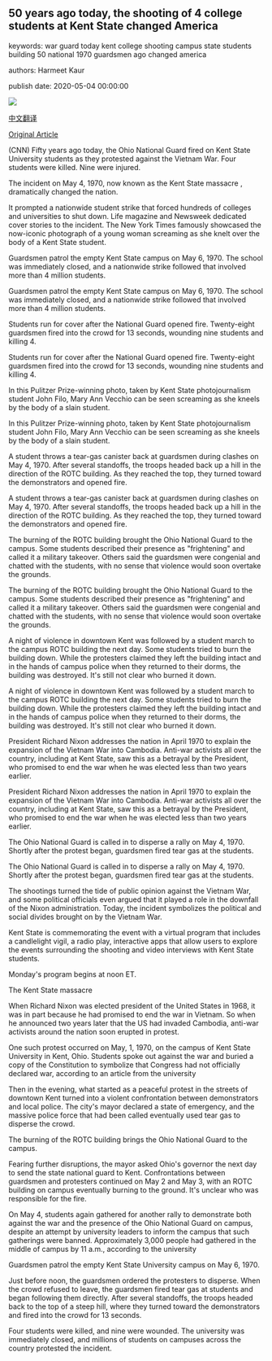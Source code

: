 ## 50 years ago today, the shooting of 4 college students at Kent State changed America

keywords: war guard today kent college shooting campus state students building 50 national 1970 guardsmen ago changed america

authors: Harmeet Kaur

publish date: 2020-05-04 00:00:00

![](https://cdn.cnn.com/cnnnext/dam/assets/200503111346-01b-kent-state-shootings-super-tease.jpg)

[中文翻译](50%20years%20ago%20today%2C%20the%20shooting%20of%204%20college%20students%20at%20Kent%20State%20changed%20America_zh.md)

[Original Article](https://edition.cnn.com/2020/05/04/us/kent-state-shooting-50th-anniversary-trnd/index.html)

(CNN) Fifty years ago today, the Ohio National Guard fired on Kent State University students as they protested against the Vietnam War. Four students were killed. Nine were injured.

The incident on May 4, 1970, now known as the Kent State massacre , dramatically changed the nation.

It prompted a nationwide student strike that forced hundreds of colleges and universities to shut down. Life magazine and Newsweek dedicated cover stories to the incident. The New York Times famously showcased the now-iconic photograph of a young woman screaming as she knelt over the body of a Kent State student.

Guardsmen patrol the empty Kent State campus on May 6, 1970. The school was immediately closed, and a nationwide strike followed that involved more than 4 million students.

Guardsmen patrol the empty Kent State campus on May 6, 1970. The school was immediately closed, and a nationwide strike followed that involved more than 4 million students.

Students run for cover after the National Guard opened fire. Twenty-eight guardsmen fired into the crowd for 13 seconds, wounding nine students and killing 4.

Students run for cover after the National Guard opened fire. Twenty-eight guardsmen fired into the crowd for 13 seconds, wounding nine students and killing 4.

In this Pulitzer Prize-winning photo, taken by Kent State photojournalism student John Filo, Mary Ann Vecchio can be seen screaming as she kneels by the body of a slain student.

In this Pulitzer Prize-winning photo, taken by Kent State photojournalism student John Filo, Mary Ann Vecchio can be seen screaming as she kneels by the body of a slain student.

A student throws a tear-gas canister back at guardsmen during clashes on May 4, 1970. After several standoffs, the troops headed back up a hill in the direction of the ROTC building. As they reached the top, they turned toward the demonstrators and opened fire.

A student throws a tear-gas canister back at guardsmen during clashes on May 4, 1970. After several standoffs, the troops headed back up a hill in the direction of the ROTC building. As they reached the top, they turned toward the demonstrators and opened fire.

The burning of the ROTC building brought the Ohio National Guard to the campus. Some students described their presence as "frightening" and called it a military takeover. Others said the guardsmen were congenial and chatted with the students, with no sense that violence would soon overtake the grounds.

The burning of the ROTC building brought the Ohio National Guard to the campus. Some students described their presence as "frightening" and called it a military takeover. Others said the guardsmen were congenial and chatted with the students, with no sense that violence would soon overtake the grounds.

A night of violence in downtown Kent was followed by a student march to the campus ROTC building the next day. Some students tried to burn the building down. While the protesters claimed they left the building intact and in the hands of campus police when they returned to their dorms, the building was destroyed. It's still not clear who burned it down.

A night of violence in downtown Kent was followed by a student march to the campus ROTC building the next day. Some students tried to burn the building down. While the protesters claimed they left the building intact and in the hands of campus police when they returned to their dorms, the building was destroyed. It's still not clear who burned it down.

President Richard Nixon addresses the nation in April 1970 to explain the expansion of the Vietnam War into Cambodia. Anti-war activists all over the country, including at Kent State, saw this as a betrayal by the President, who promised to end the war when he was elected less than two years earlier.

President Richard Nixon addresses the nation in April 1970 to explain the expansion of the Vietnam War into Cambodia. Anti-war activists all over the country, including at Kent State, saw this as a betrayal by the President, who promised to end the war when he was elected less than two years earlier.

The Ohio National Guard is called in to disperse a rally on May 4, 1970. Shortly after the protest began, guardsmen fired tear gas at the students.

The Ohio National Guard is called in to disperse a rally on May 4, 1970. Shortly after the protest began, guardsmen fired tear gas at the students.

The shootings turned the tide of public opinion against the Vietnam War, and some political officials even argued that it played a role in the downfall of the Nixon administration. Today, the incident symbolizes the political and social divides brought on by the Vietnam War.

Kent State is commemorating the event with a virtual program that includes a candlelight vigil, a radio play, interactive apps that allow users to explore the events surrounding the shooting and video interviews with Kent State students.

Monday's program begins at noon ET.

The Kent State massacre

When Richard Nixon was elected president of the United States in 1968, it was in part because he had promised to end the war in Vietnam. So when he announced two years later that the US had invaded Cambodia, anti-war activists around the nation soon erupted in protest.

One such protest occurred on May, 1, 1970, on the campus of Kent State University in Kent, Ohio. Students spoke out against the war and buried a copy of the Constitution to symbolize that Congress had not officially declared war, according to an article from the university

Then in the evening, what started as a peaceful protest in the streets of downtown Kent turned into a violent confrontation between demonstrators and local police. The city's mayor declared a state of emergency, and the massive police force that had been called eventually used tear gas to disperse the crowd.

The burning of the ROTC building brings the Ohio National Guard to the campus.

Fearing further disruptions, the mayor asked Ohio's governor the next day to send the state national guard to Kent. Confrontations between guardsmen and protesters continued on May 2 and May 3, with an ROTC building on campus eventually burning to the ground. It's unclear who was responsible for the fire.

On May 4, students again gathered for another rally to demonstrate both against the war and the presence of the Ohio National Guard on campus, despite an attempt by university leaders to inform the campus that such gatherings were banned. Approximately 3,000 people had gathered in the middle of campus by 11 a.m., according to the university

Guardsmen patrol the empty Kent State University campus on May 6, 1970.

Just before noon, the guardsmen ordered the protesters to disperse. When the crowd refused to leave, the guardsmen fired tear gas at students and began following them directly. After several standoffs, the troops headed back to the top of a steep hill, where they turned toward the demonstrators and fired into the crowd for 13 seconds.

Four students were killed, and nine were wounded. The university was immediately closed, and millions of students on campuses across the country protested the incident.